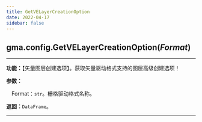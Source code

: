 ```yaml
---
title: GetVELayerCreationOption
date: 2022-04-17
sidebar: false
---
```


## gma.config.**GetVELayerCreationOption**(*Format*)

---

**功能：**【矢量图层创建选项】。获取矢量驱动格式支持的图层高级创建选项！

**参数：** 

&emsp;Format：`str`。栅格驱动格式名称。

**返回：**`DataFrame`。

---

